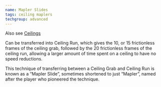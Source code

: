```yaml
---
name: Mapler Slides
tags: ceiling maplers
techgroup: advanced
---
```


Also see [Ceilings](#ceilings)

Can be transferred into Ceiling Run, which gives the 10, or 15 frictionless frames of the ceiling grab, followed by the 20 frictionless frames of the ceiling run, allowing a larger amount of time spent on a ceiling to have no speed reductions.

This technique of transferring between a Ceiling Grab and Ceiling Run is known as a “Mapler Slide”, sometimes shortened to just “Mapler”, named after the player who pioneered the technique.

